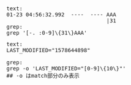 <pre>
text:
01-23 04:56:32.992  ----  ---- AAA
                               |31
grep:
grep '[-. :0-9]\{31\}AAA'
</pre>

<pre>
text:
LAST_MODIFIED="1578644898"

grep:
grep -o 'LAST_MODIFIED="[0-9]\{10\}"'
## -o はmatch部分のみ表示
</pre>
